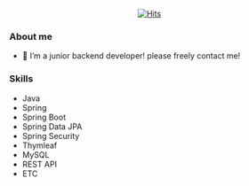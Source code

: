 <div align=center>

[![Hits](https://hits.seeyoufarm.com/api/count/incr/badge.svg?url=https%3A%2F%2Fgithub.com%2Fgpfla6022&count_bg=%2379C83D&title_bg=%23555555&icon=&icon_color=%23E7E7E7&title=hits&edge_flat=false)](https://hits.seeyoufarm.com)

  </div>

### About me
- 🌱 I’m a junior backend developer! please freely contact me!

### Skills
- Java 
- Spring 
- Spring Boot
- Spring Data JPA
- Spring Security
- Thymleaf
- MySQL
- REST API
- ETC


<!--
Team-Velpe
 - PPTOR, 온라인 ppt 마크다운 서비스
 - PUP, 개발자 포트폴리오 서비스

개인 프로젝트 
  - yoon's Farm

공부해야하는 언어
- C언어
- 파이썬
- JSP
- HTML/CSS/Javascript
-->
